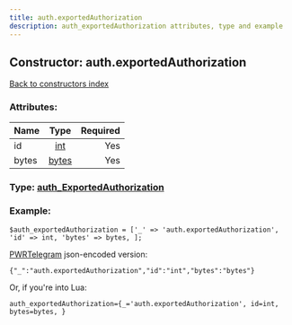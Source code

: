 ```yaml
---
title: auth.exportedAuthorization
description: auth_exportedAuthorization attributes, type and example
---
```

## Constructor: auth.exportedAuthorization  
[Back to constructors index](index.md)



### Attributes:

| Name     |    Type       | Required |
|----------|:-------------:|---------:|
|id|[int](../types/int.md) | Yes|
|bytes|[bytes](../types/bytes.md) | Yes|



### Type: [auth\_ExportedAuthorization](../types/auth_ExportedAuthorization.md)


### Example:

```
$auth_exportedAuthorization = ['_' => 'auth.exportedAuthorization', 'id' => int, 'bytes' => bytes, ];
```  

[PWRTelegram](https://pwrtelegram.xyz) json-encoded version:

```
{"_":"auth.exportedAuthorization","id":"int","bytes":"bytes"}
```


Or, if you're into Lua:  


```
auth_exportedAuthorization={_='auth.exportedAuthorization', id=int, bytes=bytes, }

```


